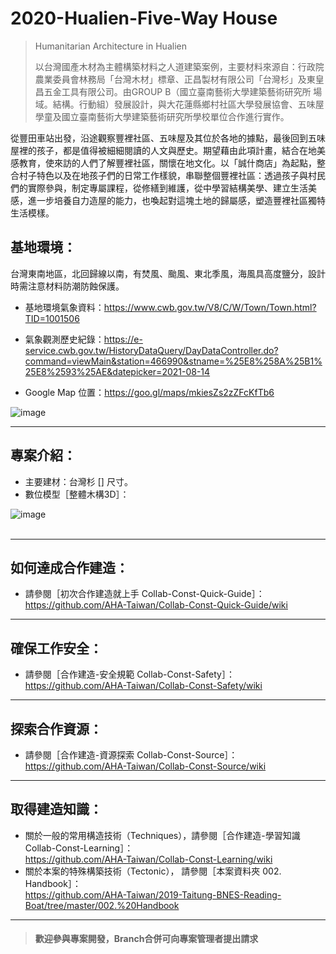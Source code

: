 # 2020-Hualien-Five-Way House

>Humanitarian Architecture in Hualien<br/>
>
>以台灣國產木材為主體構築材料之人道建築案例，主要材料來源自：行政院農業委員會林務局「台灣木材」標章、正昌製材有限公司「台灣杉」及東皇昌五金工具有限公司。由GROUP B（國立臺南藝術⼤學建築藝術研究所
場域。結構。⾏動組）發展設計，與大花蓮縣鄉村社區⼤學發展協會、五味屋學童及國立臺南藝術⼤學建築藝術研究所學校單位合作進行實作。<br/>

從豐⽥⾞站出發，沿途觀察豐裡社區、五味屋及其位於各地的據點，最後回到五味屋裡的孩⼦，都是值得被細細閱讀的⼈⽂與歷史。期望藉由此項計畫，結合在地美感教育，使來訪的⼈們了解豐裡社區，關懷在地⽂化。以「誠什商店」為起點，整合村⼦特⾊以及在地孩⼦們的⽇常⼯作樣貌，串聯整個豐裡社區：透過孩⼦與村⺠們的實際參與，制定專屬課程，從修繕到維護，從中學習結構美學、建立⽣活美感，進⼀步培養⾃⼒造屋的能⼒，也喚起對這塊⼟地的歸屬感，塑造豐裡社區獨特⽣活模樣。<br/>


## 基地環境：<br/>
台灣東南地區，北回歸線以南，有焚風、颱風、東北季風，海風具高度鹽分，設計時需注意材料防潮防蝕保護。<br/>
* 基地環境氣象資料：https://www.cwb.gov.tw/V8/C/W/Town/Town.html?TID=1001506 <br/>
* 氣象觀測歷史紀錄：https://e-service.cwb.gov.tw/HistoryDataQuery/DayDataController.do?command=viewMain&station=466990&stname=%25E8%258A%25B1%25E8%2593%25AE&datepicker=2021-08-14<br/>

* Google Map 位置：https://goo.gl/maps/mkiesZs2zZFcKfTb6<br/>

![image](https://github.com/linghsuanh/2020_Hualian_Five-Way-House/blob/main/001.%20Blueprint/README%20IMAGE%20(Sketchfab%2BGMap)/FWH_GMap.png)
***
## 專案介紹：<br/>

* 主要建材：台灣杉 [] 尺寸。
* 數位模型［整體木構3D］：

![image](https://github.com/linghsuanh/2020_Taitung_Chulu-Between-Mountain-Clouds/blob/main/001.%20Blueprint/README%20IMAGE%20(Sketchfab%2BGMap)/CBMC_Sketchfab_Model/CBMC_Sketchfab_Model.png)
<br/>
<br/>
***
## 如何達成合作建造：<br/>
* 請參閱［初次合作建造就上手 Collab-Const-Quick-Guide］：<br/>
https://github.com/AHA-Taiwan/Collab-Const-Quick-Guide/wiki <br/>
***
## 確保工作安全：<br/>
* 請參閱［合作建造-安全規範 Collab-Const-Safety］：<br/>
https://github.com/AHA-Taiwan/Collab-Const-Safety/wiki <br/>
***
## 探索合作資源：<br/>
* 請參閱［合作建造-資源探索 Collab-Const-Source］：<br/>
https://github.com/AHA-Taiwan/Collab-Const-Source/wiki <br/>
***
## 取得建造知識：<br/>
* 關於一般的常用構造技術（Techniques），請參閱［合作建造-學習知識 Collab-Const-Learning］：<br/>
https://github.com/AHA-Taiwan/Collab-Const-Learning/wiki <br/>
* 關於本案的特殊構築技術（Tectonic）， 請參閱［本案資料夾 002. Handbook］：<br/>
https://github.com/AHA-Taiwan/2019-Taitung-BNES-Reading-Boat/tree/master/002.%20Handbook <br/>
***

> #### 歡迎參與專案開發，Branch合併可向專案管理者提出請求
